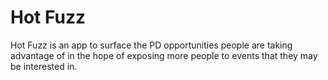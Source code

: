 Hot Fuzz
=======

Hot Fuzz is an app to surface the PD opportunities people are taking advantage of in the hope of exposing more people to events that they may be interested in.
